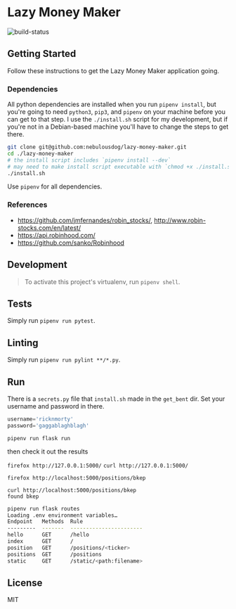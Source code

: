 # Lazy Money Maker

![build-status](https://travis-ci.org/nebulousdog/lazy-money-maker.svg?branch=master)

## Getting Started

Follow these instructions to get the Lazy Money Maker application going.

### Dependencies

All python dependencies are installed when you run `pipenv install`, but you're going to need `python3`, `pip3`, and `pipenv` on your machine before you can get to that step. I use the `./install.sh` script for my development, but if you're not in a Debian-based machine you'll have to change the steps to get there.

```bash
git clone git@github.com:nebulousdog/lazy-money-maker.git
cd ./lazy-money-maker
# the install script includes `pipenv install --dev`
# may need to make install script executable with `chmod +x ./install.sh`
./install.sh
```

Use `pipenv` for all dependencies.

### References

* https://github.com/jmfernandes/robin_stocks/, http://www.robin-stocks.com/en/latest/
* https://api.robinhood.com/
* https://github.com/sanko/Robinhood

## Development

> To activate this project's virtualenv, run `pipenv shell`.

## Tests

Simply run `pipenv run pytest`.

## Linting

Simply run `pipenv run pylint **/*.py`.

## Run

There is a `secrets.py` file that `install.sh` made in the `get_bent` dir. Set your username and password in there.

```python
username='ricknmorty'
password='gaggablaghblagh'
```

`pipenv run flask run`

then check it out the results

`firefox http://127.0.0.1:5000/`
`curl http://127.0.0.1:5000/`

`firefox http://localhost:5000/positions/bkep`

```
curl http://localhost:5000/positions/bkep
found bkep
```

```bash
pipenv run flask routes
Loading .env environment variables…
Endpoint   Methods  Rule
---------  -------  -----------------------
hello      GET      /hello
index      GET      /
position   GET      /positions/<ticker>
positions  GET      /positions
static     GET      /static/<path:filename>
```

## License

MIT

